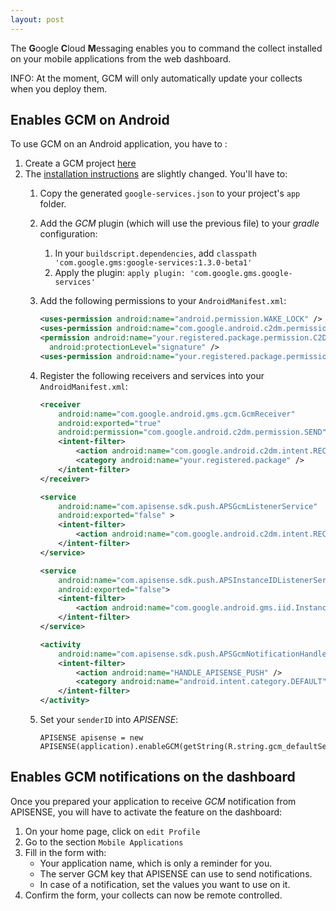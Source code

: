 ```yaml
---
layout: post
---
```


The **G**oogle **C**loud **M**essaging enables you to command the collect installed on your mobile applications from the web dashboard.


<div class="alert alert-info" role="alert">
     INFO: At the moment, GCM will only automatically update your collects when you deploy them.
</div>


## Enables GCM on Android

To use GCM on an Android application, you have to :

 1. Create a GCM project [here](https://developers.google.com/mobile/add)
 2. The [installation instructions](https://developers.google.com/cloud-messaging/android/client) are slightly changed. You'll have to:
    1. Copy the generated `google-services.json` to your project's `app` folder.
    2. Add the _GCM_ plugin (which will use the previous file) to your _gradle_ configuration:
       1. In your `buildscript.dependencies`, add `classpath 'com.google.gms:google-services:1.3.0-beta1'`
       2. Apply the plugin: `apply plugin: 'com.google.gms.google-services'`
    3. Add the following permissions to your `AndroidManifest.xml`:

       ~~~ xml
       <uses-permission android:name="android.permission.WAKE_LOCK" />
       <uses-permission android:name="com.google.android.c2dm.permission.RECEIVE" />
       <permission android:name="your.registered.package.permission.C2D_MESSAGE"
         android:protectionLevel="signature" />
       <uses-permission android:name="your.registered.package.permission.C2D_MESSAGE" />
       ~~~
    4. Register the following receivers and services into your `AndroidManifest.xml`:

       ~~~ xml
       <receiver
           android:name="com.google.android.gms.gcm.GcmReceiver"
           android:exported="true"
           android:permission="com.google.android.c2dm.permission.SEND" >
           <intent-filter>
               <action android:name="com.google.android.c2dm.intent.RECEIVE" />
               <category android:name="your.registered.package" />
           </intent-filter>
       </receiver>

       <service
           android:name="com.apisense.sdk.push.APSGcmListenerService"
           android:exported="false" >
           <intent-filter>
               <action android:name="com.google.android.c2dm.intent.RECEIVE" />
           </intent-filter>
       </service>

       <service
           android:name="com.apisense.sdk.push.APSInstanceIDListenerService"
           android:exported="false">
           <intent-filter>
               <action android:name="com.google.android.gms.iid.InstanceID"/>
           </intent-filter>
       </service>

       <activity
           android:name="com.apisense.sdk.push.APSGcmNotificationHandlerActivity">
           <intent-filter>
               <action android:name="HANDLE_APISENSE_PUSH" />
               <category android:name="android.intent.category.DEFAULT" />
           </intent-filter>
       </activity>
       ~~~
    5. Set your `senderID` into _APISENSE_:

       ~~~ android
       APISENSE apisense = new APISENSE(application).enableGCM(getString(R.string.gcm_defaultSenderId));
       ~~~


## Enables GCM notifications on the dashboard

Once you prepared your application to receive _GCM_ notification from APISENSE,
you will have to activate the feature on the dashboard:

1. On your home page, click on `edit Profile`
2. Go to the section `Mobile Applications`
3. Fill in the form with:
    - Your application name, which is only a reminder for you.
    - The server GCM key that APISENSE can use to send notifications.
    - In case of a notification, set the values you want to use on it.
4. Confirm the form, your collects can now be remote controlled.